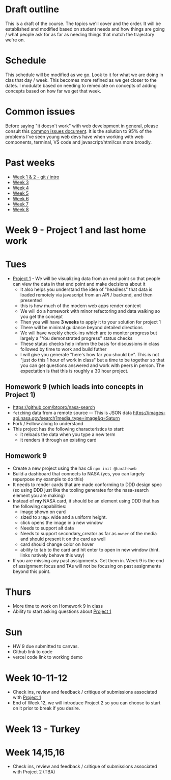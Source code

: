 # Draft outline
This is a draft of the course. The topics we'll cover and the order. It will be established and modified based on student needs and how things are going / what people ask for as far as needing things that match the trajectory we're on.

# Schedule
This schedule will be modified as we go. Look to it for what we are doing in clas that day / week. This becomes more refined as we get closer to the dates. I modulate based on needing to remediate on concepts of adding concepts based on how far we get that week.

# Common issues
Before saying "it doesn't work" with web development in general, please consult this [common issues document](common-issues.md). It is the solution to 95% of the problems I've seen young web devs have when working with web components, terminal, VS code and javascript/html/css more broadly.

# Past weeks
- [Week 1 & 2 - git / intro](fa24/week1-2.md)
- [Week 3](fa24/week-3.md)
- [Week 4](fa24/week-4.md)
- [Week 5](fa24/week-5.md)
- [Week 6](fa24/week-6.md)
- [Week 7](fa24/week-7.md)
- [Week 8](fa24/week-8.md)

# Week 9 - Project 1 and last home work

# Tues
- [Project 1](https://github.com/haxtheweb/issues/issues/2174) - We will be visualizing data from an end point so that people can view the data in that end point and make decisions about it
  - It also helps you understand the idea of "headless" that data is loaded remotely via javascript from an API / backend, and then presented
  - this is how much of the modern web apps render content
  - We will do a homework with minor refactoring and data walking so you get the concept
  - Then you will have **3 weeks** to apply it to your solution for project 1
  - There will be minimal guidance beyond detailed directions
  - We will have weekly check-ins which are to monitor progress but largely a "You demonstrated progress" status checks
  - These status checks help inform the basis for discussions in class followed by time to work and build futher
  - I will give you generate "here's how far you should be". This is not "just do this 1 hour of work in class" but a time to be together so that you can get questions answered and work with peers in person. The expectation is that this is roughly a 30 hour project.

## Homework 9 (which leads into concepts in Project 1)
- https://github.com/btopro/nasa-search
- `fetch`ing data from a remote source -- This is JSON data https://images-api.nasa.gov/search?media_type=image&q=Saturn
- Fork / Follow along to understand 
- This project has the following characteristics to start:
  - it reloads the data when you type a new term
  - it renders it through an existing card

## Homework 9
- Create a new project using the hax cli `npm init @haxtheweb`
- Build a dashboard that connects to NASA (yes, you can largely repurpose my example to do this)
- It needs to render cards that are made conforming to DDD design spec (so using DDD just like the tooling generates for the nasa-search element you are making)
- Instead of **my** NASA card, it should be an element using DDD that has the following capabilities:
  - image shown on card
  - sized to `240px` wide and a uniform height.
  - click opens the image in a new window
  - Needs to support alt data
  - Needs to support secondary_creator as far as `owner` of the media and should present it on the card as well
  - card should change color on hover
  - ability to tab to the card and hit enter to open in new window (hint. links natively behave this way)
- If you are missing any past assignments. Get them in. Week 9 is the end of assignment focus and TAs will not be focusing on past assignments beyond this point.

# Thurs
- More time to work on Homework 9 in class
- Ability to start asking questions about [Project 1](https://github.com/haxtheweb/issues/issues/2174)

# Sun
- HW 9 due submitted to canvas.
- Github link to code
- vercel code link to working demo

# Week 10-11-12
- Check ins, review and feedback / critique of submissions associated with [Project 1](https://github.com/haxtheweb/issues/issues/2174)
- End of Week 12, we will introduce Project 2 so you can choose to start on it prior to break if you desire.
# Week 13 - Turkey

# Week 14,15,16
- Check ins, review and feedback / critique of submissions associated with Project 2 (TBA)
